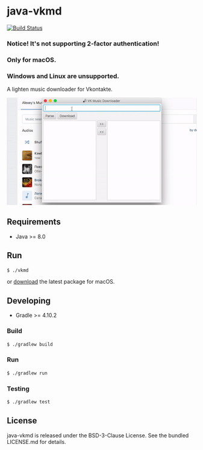 java-vkmd
=========

[![Build Status](https://travis-ci.org/bupy7/java-vkmd.svg?branch=master)](https://travis-ci.org/bupy7/java-vkmd)

### Notice! It's not supporting 2-factor authentication!

### Only for macOS.

### Windows and Linux are unsupported.

A lighten music downloader for Vkontakte.

![java-vkmd](screenshot.gif)

Requirements
------------

- Java >= 8.0

Run
---

```bash
$ ./vkmd
```

or [download](https://github.com/bupy7/java-vkmd/releases) the latest package for macOS.

Developing
----------

- Gradle >= 4.10.2

### Build

```bash
$ ./gradlew build
```

### Run

```bash
$ ./gradlew run
```


### Testing

```bash
$ ./gradlew test
```

License
-------

java-vkmd is released under the BSD-3-Clause License. See the bundled LICENSE.md for details.
